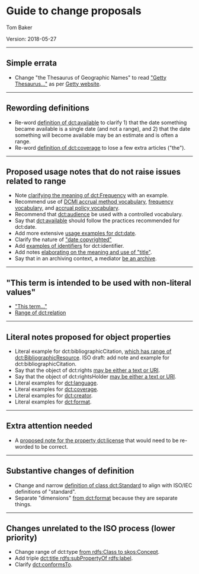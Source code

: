 # Guide to change proposals 

Tom Baker

Version: 2018-05-27

--------------------------
## Simple errata

* Change "the Thesaurus of Geographic Names" to read ["Getty Thesaurus..."](https://github.com/dcmi/usage/blob/master/proposals/note_coverage.md) as per [Getty website](http://www.getty.edu/research/tools/vocabulary/tgn/index.html).

--------------------------
## Rewording definitions

* Re-word [definition of dct:available](https://github.com/dcmi/usage/blob/master/proposals/definition_available.md) to clarify 1) that the date something became available is a single date (and not a range), and 2) that the date something will become available may be an estimate and is often a range.
* Re-word [definition of dct:coverage](https://github.com/dcmi/usage/blob/master/proposals/definition_coverage.md) to lose a few extra articles ("the").

--------------------------
## Proposed usage notes that do not raise issues related to range

* Note [clarifying the meaning of dct:Frequency](https://github.com/dcmi/usage/blob/master/proposals/note_Frequency.md)
  with an example.
* Recommend use of [DCMI accrual method
  vocabulary](https://github.com/dcmi/usage/blob/master/proposals/note_accrualMethod.md),
  [frequency
  vocabulary](https://github.com/dcmi/usage/blob/master/proposals/note_accrualPeriodicity.md),
  and [accrual policy
  vocabulary](https://github.com/dcmi/usage/blob/master/proposals/note_accrualPolicy.md).
* Recommend that
  [dct:audience](https://github.com/dcmi/usage/blob/master/proposals/note_audience.md)
  be used with a controlled vocabulary.
* Say that
  [dct:available](https://github.com/dcmi/usage/blob/master/proposals/note_available.md)
  should follow the practices recommended for dct:date.
* Add more extensive [usage examples for dct:date](https://github.com/dcmi/usage/blob/master/proposals/note_date.md).
* Clarify the nature of ["date copyrighted"](https://github.com/dcmi/usage/blob/master/proposals/note_dateCopyrighted.md)
* Add [examples of identifiers](https://github.com/dcmi/usage/blob/master/proposals/note_identifier.md) for dct:identifier.
* Add notes [elaborating on the meaning and use of "title"](https://github.com/dcmi/usage/blob/master/proposals/note_title.md).
* Say that in an archiving context, a mediator [be an archive](https://github.com/dcmi/usage/blob/master/proposals/note_mediator.md).

--------------------------
## "This term is intended to be used with non-literal values"

* ["This term..."](https://github.com/dcmi/usage/blob/master/proposals/ranges_intended.md)
* [Range of dct:relation](https://github.com/dcmi/usage/blob/master/proposals/range_relation.md)

--------------------------
## Literal notes proposed for object properties

* Literal example for dct:bibliographicCitation, [which has range of dct:BibliographicResource](https://github.com/dcmi/usage/blob/master/proposals/note_bibliographicCitation.md).
  ISO draft: add note and example for dct:bibliographicCitation.
* Say that the object of dct:rights [may be either a text or URI](https://github.com/dcmi/usage/blob/master/proposals/note_rights.md).
* Say that the object of dct:rightsHolder [may be either a text or URI](https://github.com/dcmi/usage/blob/master/proposals/note_rightsHolder.md).
* Literal examples for [dct:language](https://github.com/dcmi/usage/blob/master/proposals/range_language.md).
* Literal examples for [dct:coverage](https://github.com/dcmi/usage/blob/master/proposals/range_coverage.md).
* Literal examples for [dct:creator](https://github.com/dcmi/usage/blob/master/proposals/range_creator.md).
* Literal examples for [dct:format](https://github.com/dcmi/usage/blob/master/proposals/range_format.md).

--------------------------
## Extra attention needed

* A [proposed note for the property
  dct:license](https://github.com/dcmi/usage/blob/master/proposals/note_license.md) that
  would need to be re-worded to be correct.

--------------------------
## Substantive changes of definition

* Change and narrow [definition of class dct:Standard](https://github.com/dcmi/usage/blob/master/proposals/definition_Standard.md) to align with ISO/IEC definitions of "standard".
* Separate "dimensions" [from dct:format](https://github.com/dcmi/usage/issues/2) because they are separate things.

--------------------------
## Changes unrelated to the ISO process (lower priority)

* Change range of dct:type [from rdfs:Class to skos:Concept](https://github.com/dcmi/usage/blob/master/proposals/x_range_type.md).
* Add triple [dct:title rdfs:subPropertyOf rdfs:label](https://github.com/dcmi/usage/blob/master/proposals/x_title_subpropertyof_label.md).
* Clarify [dct:conformsTo](https://github.com/dcmi/usage/issues/5).


